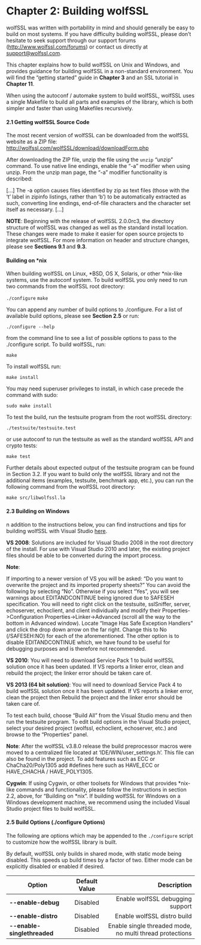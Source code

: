 # Chapter 2: Building wolfSSL
wolfSSL was written with portability in mind and should generally be easy to build on most systems. If you have difficulty building wolfSSL, please don’t hesitate to seek support through our support forums (http://www.wolfssl.com/forums) or contact us directly at support@wolfssl.com.

This chapter explains how to build wolfSSL on Unix and Windows, and provides guidance for building wolfSSL in a non-standard environment.  You will find the “getting started” guide in  **Chapter 3** and an SSL tutorial in **Chapter 11**.

When using the autoconf / automake system to build wolfSSL, wolfSSL uses a single Makefile to build all parts and examples of the library, which is both simpler and faster than using Makefiles recursively.

#### 2.1 Getting wolfSSL Source Code

The most recent version of wolfSSL can be downloaded from the wolfSSL website as a ZIP file:
http://wolfssl.com/wolfSSL/download/downloadForm.php

After downloading the ZIP file, unzip the file using the `unzip` “unzip” command.  To use native line endings, enable the “-a” modifier when using unzip.  From the unzip man page, the “-a” modifier functionality is described:

[...]  The -a option causes files identified by zip as text files (those with the ‘t’  label in  zipinfo  listings,  rather  than  ‘b’)  to  be automatically extracted  as  such,  converting   line   endings,   end-of-file characters  and  the  character  set  itself as necessary.  [...]

**NOTE**:  Beginning with the release of wolfSSL 2.0.0rc3, the directory structure of wolfSSL was changed as well as the standard install location.  These changes were made to make it easier for open source projects to integrate wolfSSL.  For more information on header and structure changes, please see **Sections 9.1** and **9.3**.

#### Building on *nix

When building wolfSSL on Linux, *BSD, OS X, Solaris, or other *nix-like systems, use the autoconf system. To build wolfSSL you only need to run two commands from the wolfSSL root directory:

``./configure``
``make``

You can append any number of build options to ./configure.  For a list of available build options, please see **Section 2.5** or run:

``./configure --help``

from the command line to see a list of possible options to pass to the ./configure script.  To build wolfSSL, run:

``make``

To install wolfSSL run:

``make install``

You may need superuser privileges to install, in which case precede the command with sudo:

``sudo make install``

To test the build, run the testsuite program from the root wolfSSL directory:

``./testsuite/testsuite.test``

or use autoconf to run the testsuite as well as the standard wolfSSL API and crypto tests:

``make test``

Further details about expected output of the testsuite program can be found in Section 3.2.  If you want to build only the wolfSSL library and not the additional items (examples, testsuite, benchmark app, etc.), you can run the following command from the wolfSSL root directory:

``make src/libwolfssl.la``

#### 2.3 Building on Windows

n addition to the instructions below, you can find instructions and tips for building wolfSSL with Visual Studio [here](https://www.google.com/url?q=https://wolfssl.com/wolfSSL/Docs-wolfssl-visual-studio.html&sa=D&ust=1568828990762000]).

**VS 2008**:  Solutions are included for Visual Studio 2008 in the root directory of the install.  For use with Visual Studio 2010 and later, the existing project files should be able to be converted during the import process.

**Note**:

If importing to a newer version of VS you will be asked:  “Do you want to overwrite the project and its imported property sheets?”  You can avoid the following by selecting “No”.  Otherwise if you select “Yes”, you will see warnings about EDITANDCONTINUE being ignored due to SAFESEH specification. You will need to right click on the testsuite, sslSniffer, server, echoserver, echoclient, and client individually and modify their Properties->Configuration Properties->Linker->Advanced (scroll all the way to the bottom in Advanced window).  Locate “Image Has Safe Exception Handlers” and click the drop down arrow on the far right. Change this to No (/SAFESEH:NO) for each of the aforementioned. The other option is to disable EDITANDCONTINUE which, we have found to be useful for debugging purposes and is therefore not recommended.

****VS 2010****: You will need to download Service Pack 1 to build wolfSSL solution once it has been updated. If VS reports a linker error, clean and rebuild the project; the linker error should be taken care of.

****VS 2013 (64 bit solution)****: You will need to download Service Pack 4 to build wolfSSL solution once it has been updated. If VS reports a linker error, clean the project then Rebuild the project and the linker error should be taken care of.

To test each build, choose “Build All” from the Visual Studio menu and then run the testsuite program.  To edit build options in the Visual Studio project, select your desired project (wolfssl, echoclient, echoserver, etc.) and browse to the “Properties” panel.

**Note**: 
After the wolfSSL v3.8.0 release the build preprocessor macros were moved to a centralized file located at ‘IDE/WIN/user_settings.h’. This file can also be found in the project. To add features such as ECC or ChaCha20/Poly1305 add #defines here such as HAVE_ECC or HAVE_CHACHA / HAVE_POLY1305.

**Cygwin**: If using Cygwin, or other toolsets for Windows that provides *nix-like commands and functionality, please follow the instructions in section 2.2, above, for “Building on *nix”.  If building wolfSSL for Windows on a Windows development machine, we recommend using the included Visual Studio project files to build wolfSSL.

#### 2.5 Build Options (./configure Options)

The following are options which may be appended to the ```./configure``` script to customize how the wolfSSL library is built.

By default, wolfSSL only builds in shared mode, with static mode being disabled. This speeds up build times by a factor of two. Either mode can be explicitly disabled or enabled if desired.

| Option        | Default Value           | Description  |
| ------------- |:-------------:| -----:|
| **--enable-debug**      | Disabled | Enable wolfSSL debugging support |
| **--enable-distro**      | Disabled      | Enable wolfSSL distro build |
| **--enable-singlethreaded** | Disabled |    Enable single threaded mode, no multi thread protections |
